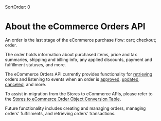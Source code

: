 SortOrder: 0
# About the eCommerce Orders API

An order is the last stage of the eCommerce purchase flow: cart; checkout; order.

The order holds information about purchased items, price and tax summaries, shipping and billing info, any applied
discounts, payment and fulfillment statuses, and more.

The eCommerce Orders API currently provides functionality for [retrieving](https://dev.wix.com/api/rest/wix-ecommerce/orders/get-order) orders and listening to events when an order is [approved](https://dev.wix.com/api/rest/wix-ecommerce/orders/order-approved-webhook), [updated](https://dev.wix.com/api/rest/wix-ecommerce/orders/order-updated-webhook), [canceled](https://dev.wix.com/api/rest/wix-ecommerce/orders/order-canceled-webhook), and more.

To assist in migration from the Stores to eCommerce APIs, please refer to the [Stores to eCommerce Order Object Conversion Table](https://dev.wix.com/api/rest/wix-ecommerce/orders/order-object-conversion).

Future functionality includes creating and managing orders, managing orders' fulfillments, and retrieving orders' transactions.